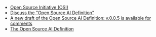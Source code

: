 - [Open Source Initiative (OSI)](https://opensource.org/)
- [Discuss the "Open Source AI Definition"](https://discuss.opensource.org/c/ai/5)
- [A new draft of the Open Source AI Definition: v.0.0.5 is available for comments](https://discuss.opensource.org/t/a-new-draft-of-the-open-source-ai-definition-v-0-0-5-is-available-for-comments/174)
- [The Open Source AI Definition](https://hackmd.io/@opensourceinitiative/osaid-0-0-5)